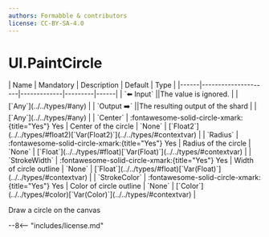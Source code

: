 ```yaml
---
authors: Formabble & contributors
license: CC-BY-SA-4.0
---
```



# UI.PaintCircle

<div class="sh-parameters" markdown="1">
| Name | Mandatory | Description | Default | Type |
|------|---------------------|-------------|---------|------|
| `⬅️ Input` ||The value is ignored. | | [`Any`](../../types/#any) |
| `Output ➡️` ||The resulting output of the shard | | [`Any`](../../types/#any) |
| `Center` | :fontawesome-solid-circle-xmark:{title="Yes"} Yes  | Center of the circle | `None` | [`Float2`](../../types/#float2)[`Var(Float2)`](../../types/#contextvar) |
| `Radius` | :fontawesome-solid-circle-xmark:{title="Yes"} Yes  | Radius of the circle | `None` | [`Float`](../../types/#float)[`Var(Float)`](../../types/#contextvar) |
| `StrokeWidth` | :fontawesome-solid-circle-xmark:{title="Yes"} Yes  | Width of circle outline | `None` | [`Float`](../../types/#float)[`Var(Float)`](../../types/#contextvar) |
| `StrokeColor` | :fontawesome-solid-circle-xmark:{title="Yes"} Yes  | Color of circle outline | `None` | [`Color`](../../types/#color)[`Var(Color)`](../../types/#contextvar) |

</div>

Draw a circle on the canvas

--8<-- "includes/license.md"

